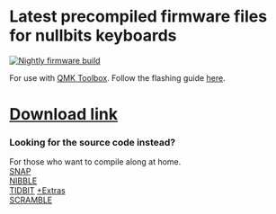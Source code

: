 # Latest precompiled firmware files for nullbits keyboards
[![Nightly firmware build](https://github.com/nullbitsco/firmware/actions/workflows/build-fw.yml/badge.svg)](https://github.com/nullbitsco/firmware/actions/workflows/build-fw.yml)

For use with [QMK Toolbox](https://github.com/qmk/qmk_toolbox/releases). Follow the flashing guide [here](https://github.com/nullbitsco/docs/blob/main/firmware/firmware_flashing.md).
# [Download link](https://github.com/nullbitsco/firmware/releases/tag/latest)

### Looking for the source code instead?
For those who want to compile along at home.  
[SNAP](https://github.com/nullbitsco/snap)  
[NIBBLE](https://github.com/qmk/qmk_firmware/tree/master/keyboards/nullbitsco/nibble)  
[TIDBIT](https://github.com/qmk/qmk_firmware/tree/master/keyboards/nullbitsco/tidbit) [+Extras](https://github.com/nullbitsco/tidbit)  
[SCRAMBLE](https://github.com/qmk/qmk_firmware/tree/master/keyboards/nullbitsco/scramble)
